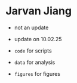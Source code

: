 # Jarvan Jiang

- not an update

- update on 10.02.25

- `code` for scripts

- `data` for analysis

- `figures` for figures